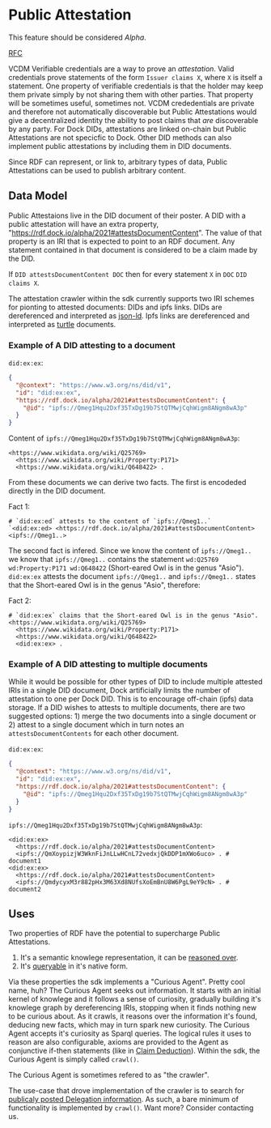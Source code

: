 # Public Attestation

This feature should be considered *Alpha*.

[RFC](https://github.com/docknetwork/planning/blob/master/rfc/0014-public-attestation.md)

VCDM Verifiable credentials are a way to prove an *attestation*. Valid credentials prove statements of the form `Issuer claims X`, where `X` is itself a statement. One property of verifiable credentials is that the holder may keep them private simply by not sharing them with other parties. That property will be sometimes useful, sometimes not. VCDM crededentials are private and therefore not automatically discoverable but Public Attestations would give a decentralized identity the ability to post claims that *are* discoverable by any party. For Dock DIDs, attestations are linked on-chain but Public Attestations are not specicfic to Dock. Other DID methods can also implement public attestations by including them in DID documents.

Since RDF can represent, or link to, arbitrary types of data, Public Attestations can be used to publish arbitrary content.

## Data Model

Public Attestaions live in the DID document of their poster. A DID with a public attestation will have an extra property, "https://rdf.dock.io/alpha/2021#attestsDocumentContent". The value of that property is an IRI that is expected to point to an RDF document. Any statement contained in that document is considered to be a claim made by the DID.

If `DID attestsDocumentContent DOC` then for every statement `X` in `DOC` `DID claims X`.

The attestation crawler within the sdk currently supports two IRI schemes for pionting to attested documents: DIDs and ipfs links. DIDs are dereferenced and interpreted as [json-ld](https://www.w3.org/TR/json-ld/). Ipfs links are dereferenced and interpreted as [turtle](https://www.w3.org/TR/turtle/) documents.

### Example of A DID attesting to a document

`did:ex:ex`:

```json
{
  "@context": "https://www.w3.org/ns/did/v1",
  "id": "did:ex:ex",
  "https://rdf.dock.io/alpha/2021#attestsDocumentContent": {
    "@id": "ipfs://Qmeg1Hqu2Dxf35TxDg19b7StQTMwjCqhWigm8ANgm8wA3p"
  }
}
```

Content of `ipfs://Qmeg1Hqu2Dxf35TxDg19b7StQTMwjCqhWigm8ANgm8wA3p`:

```turtle
<https://www.wikidata.org/wiki/Q25769>
  <https://www.wikidata.org/wiki/Property:P171>
  <https://www.wikidata.org/wiki/Q648422> .
```

From these documents we can derive two facts. The first is encodeded directly in the DID document.

Fact 1:

```turtle
# `did:ex:ed` attests to the content of `ipfs://Qmeg1..`
`<did:ex:ed> <https://rdf.dock.io/alpha/2021#attestsDocumentContent> <ipfs://Qmeg1..>
```

The second fact is infered. Since we know the content of `ipfs://Qmeg1..` we know that `ipfs://Qmeg1..` contains the statement `wd:Q25769 wd:Property:P171 wd:Q648422` (Short-eared Owl is in the genus "Asio"). `did:ex:ex` attests the document `ipfs://Qmeg1..` and `ipfs://Qmeg1..` states that the Short-eared Owl is in the genus "Asio", therefore:

Fact 2:

```turtle
# `did:ex:ex` claims that the Short-eared Owl is in the genus "Asio".
<https://www.wikidata.org/wiki/Q25769>
  <https://www.wikidata.org/wiki/Property:P171>
  <https://www.wikidata.org/wiki/Q648422>
  <did:ex:ex> .
```

### Example of A DID attesting to multiple documents

While it would be possible for other types of DID to include multiple attested IRIs in a single DID document, Dock artificially limits the number of attestation to one per Dock DID. This is to encourage off-chain (ipfs) data storage. If a DID wishes to attests to multiple documents, there are two suggested options: 1) merge the two documents into a single document or 2) attest to a single document which in turn notes an `attestsDocumentContents` for each other document.

`did:ex:ex`:

```json
{
  "@context": "https://www.w3.org/ns/did/v1",
  "id": "did:ex:ex",
  "https://rdf.dock.io/alpha/2021#attestsDocumentContent": {
    "@id": "ipfs://Qmeg1Hqu2Dxf35TxDg19b7StQTMwjCqhWigm8ANgm8wA3p"
  }
}
```

`ipfs://Qmeg1Hqu2Dxf35TxDg19b7StQTMwjCqhWigm8ANgm8wA3p`:

```turtle
<did:ex:ex>
  <https://rdf.dock.io/alpha/2021#attestsDocumentContent>
  <ipfs://QmXoypizjW3WknFiJnLLwHCnL72vedxjQkDDP1mXWo6uco> . # document1
<did:ex:ex>
  <https://rdf.dock.io/alpha/2021#attestsDocumentContent>
  <ipfs://QmdycyxM3r882pHx3M63Xd8NUfsXoEmBnU8W6PgL9eY9cN> . # document2
```

## Uses

Two properties of RDF have the potential to supercharge Public Attestations.

1) It's a semantic knowlege representation, it can be [reasoned over](https://github.com/docknetwork/rify).
2) It's [queryable](https://en.wikipedia.org/wiki/SPARQL) in it's native form.

Via these properties the sdk implements a "Curious Agent". Pretty cool name, huh? The Curious Agent seeks out information. It starts with an initial kernel of knowlege and it follows a sense of curiosity, gradually building it's knowlege graph by dereferencing IRIs, stopping when it finds nothing new to be curious about. As it crawls, it reasons over the information it's found, deducing new facts, which may in turn spark new curiosity. The Curious Agent accepts it's curiosity as Sparql queries. The logical rules it uses to reason are also configurable, axioms are provided to the Agent as conjunctive if-then statements (like in [Claim Deduction](./concepts_claim_deduction.md)). Within the sdk, the Curious Agent is simply called `crawl()`.

The Curious Agent is sometimes refered to as "the crawler".

The use-case that drove implementation of the crawler is to search for [publicaly posted Delegation information](./concepts_public_delegation.md). As such, a bare minimum of functionality is implemented by `crawl()`. Want more? Consider contacting us.

